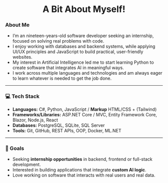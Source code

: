 <h1 align="center">A Bit About Myself!</h1>

### About Me
- I’m an nineteen-years-old software developer seeking an internship, focused on solving real problems with code.
- I enjoy working with databases and backend systems, while applying UI/UX principles and JavaScript to build practical, user-friendly websites.
- My interest in Artificial Intelligence led me to start learning Python to create software that integrates AI in meaningful ways.
- I work across multiple languages and technologies and am always eager to learn whatever is needed to get the job done.
---
### 💻 Tech Stack
- **Languages:** C#, Python, JavaScript / **Markup** HTML/CSS + (Tailwind)
- **Frameworks/Libraries:** ASP.NET Core / MVC, Entity Framework Core, Blazor, Node.js, React
- **Databases:** PostgreSQL, SQLite, SQL Server  
- **Tools:** Git, GitHub, REST APIs, OOP, Docker, ML.NET
---
### 🎯 Goals
- Seeking **internship opportunities** in backend, frontend or full-stack development.
- Interested in building applications that integrate **custom AI logic**.
- Love working on software that interacts with real users and real data.
